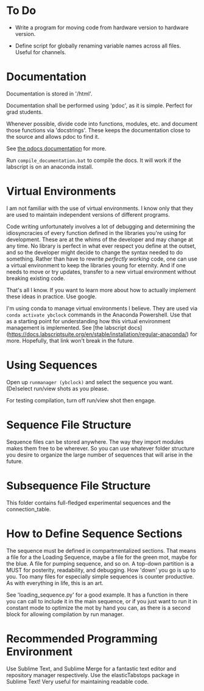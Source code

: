 # To Do

* Write a program for moving code from hardware version to hardware 
	version.

* Define script for globally renaming variable names across all files. Useful
for channels.

# Documentation

Documentation is stored in '/html'.

Documentation shall be performed using 'pdoc', as it is simple. Perfect for grad
students. 

Whenever possible, divide code into functions, modules, etc. and document those
functions via  'docstrings'. These keeps the documentation close to the source
and allows pdoc to find it.

See [the pdocs documentation](https://pdoc3.github.io/pdoc/doc/pdoc/#gsc.tab=0) 
for more.

Run `compile_documentation.bat` to compile the docs. It will work if the labscript
is on an anaconda install.

# Virtual Environments

I am not familiar with the use of virtual environments. I know only that they 
are used to maintain independent versions of different programs. 

Code writing unfortunately involves a lot of debugging and determining the 
idiosyncracies of every function defined in the libraries you're using for 
development. These are at the whims of the developer and may change at any time.
No library is perfect in what ever respect you define at the outset, and so the 
developer might decide to change the syntax needed to do something. Rather than
have to rewrite *perfectly working* code, one can use a virtual environment to 
keep the libraries young for eternity. And if one needs to move or try updates,
transfer to a new virtual environment without breaking existing code.

That's all I know. If you want to learn more about how to actually implement 
these ideas in practice. Use google.

I'm using conda to manage virtual environments I believe. They are used via 
`conda activate ybclock` commands in the Anaconda Powershell. Use that as a starting point for understanding
how this virtual environment management is implemented. See [the labscript docs]
(https://docs.labscriptsuite.org/en/stable/installation/regular-anaconda/) for
more. Hopefully, that link won't break in the future.

# Using Sequences

Open up `runmanager (ybclock)` and select the sequence you want. (De)select
run/view shots as you please. 

For testing compilation, turn off run/view shot then engage.

# Sequence File Structure

Sequence files can be stored anywhere. The way they import modules makes them
free to be wherever. So you can use whatever folder structure you desire to
organize the large number of sequences that will arise in the future.

# Subsequence File Structure

This folder contains full-fledged experimental sequences and the
connection_table. 

# How to Define Sequence Sections

The sequence must be defined in compartmentalized sections. That means a file
for a the Loading Sequence, maybe a file for the green mot, maybe for the blue.
A file for pumping sequence, and so on. A top-down partition is a MUST for
posterity, readability, and debugging. How 'down' you go is up to you. Too many
files for especially simple sequences is counter productive. As with everything
in life, this is an art.

See 'loading_sequence.py' for a good example. It has a function in there you can
 call to include it in the main sequence, or if you just want to run it in
constant mode to optimize the mot by hand you can, as there is a second block
for allowing compilation by run manager.

# Recommended Programming Environment

Use Sublime Text, and Sublime Merge for a fantastic text editor and repository
manager respectively.  Use the elasticTabstops package in Sublime Text! Very
useful for maintaining readable code.
